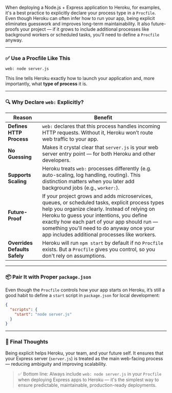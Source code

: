 When deploying a Node.js + Express application to Heroku, for examples, it's a best practice to explicitly declare your process type in a `Procfile`. Even though Heroku can often infer how to run your app, being explicit eliminates guesswork and improves long-term maintainability. It also future-proofs your project — if it grows to include additional processes like background workers or scheduled tasks, you’ll need to define a `Procfile` anyway.

---

### ✅ Use a Procfile Like This

```Procfile
web: node server.js
```

This line tells Heroku exactly how to launch your application and, more importantly, what **type of process** it is.

---

### 🔍 Why Declare `web:` Explicitly?

|Reason|Benefit|
|---|---|
|**Defines HTTP Process**|`web:` declares that this process handles incoming HTTP requests. Without it, Heroku won’t route web traffic to your app.|
|**No Guessing**|Makes it crystal clear that `server.js` is your web server entry point — for both Heroku and other developers.|
|**Supports Scaling**|Heroku treats `web:` processes differently (e.g. auto-scaling, log handling, routing). This distinction matters when you later add background jobs (e.g., `worker:`).|
|**Future-Proof**|If your project grows and adds microservices, queues, or scheduled tasks, explicit process types help you organize clearly. Instead of relying on Heroku to guess your intentions, you define exactly how each part of your app should run — something you'll need to do anyway once your app includes additional processes like workers.|
|**Overrides Defaults Safely**|Heroku will run `npm start` by default if no `Procfile` exists. But a `Procfile` gives you control, so you don't rely on assumptions.|

---

### 📦 Pair It with Proper `package.json`

Even though the `Procfile` controls how your app starts on Heroku, it’s still a good habit to define a `start` script in `package.json` for local development:

```json
{
  "scripts": {
    "start": "node server.js"
  }
}
```

---

### 🧠 Final Thoughts

Being explicit helps Heroku, your team, and your future self. It ensures that your Express server (`server.js`) is treated as the main web-facing process — reducing ambiguity and improving scalability.

> ✅ Bottom line: Always include `web: node server.js` in your `Procfile` when deploying Express apps to Heroku — it's the simplest way to ensure predictable, maintainable, production-ready deployments.
